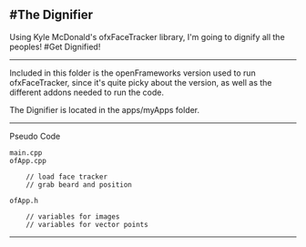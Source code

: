 #The Dignifier
-----------------------------------------------------

Using Kyle McDonald's ofxFaceTracker library, I'm 
going to dignify all the peoples! #Get Dignified!

-----------------------------------------------------

Included in this folder is the openFrameworks version
used to run ofxFaceTracker, since it's quite picky 
about the version, as well as the different addons 
needed to run the code.

The Dignifier is located in the apps/myApps folder.

-----------------------------------------------------

Pseudo Code

    main.cpp 
	ofApp.cpp 

        // load face tracker
        // grab beard and position

	ofApp.h 

        // variables for images
        // variables for vector points
	
-----------------------------------------------------